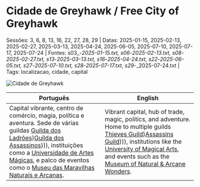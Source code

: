 
# Cidade de Greyhawk / Free City of Greyhawk

Sessões: 3, 6, 8, 13, 16, 22, 27, 28, 29 | Datas: 2025-01-15, 2025-02-13, 2025-02-27, 2025-03-13, 2025-04-24, 2025-06-05, 2025-07-10, 2025-07-17, 2025-07-24 | Fontes: s03_-_2025-01-15.txt, s06_-_2025-02-13.txt, s08_-_2025-02-27.txt, s13_-_2025-03-13.txt, s16_-_2025-04-24.txt, s22_-_2025-06-05.txt, s27_-_2025-07-10.txt, s28_-_2025-07-17.txt, s29_-_2025-07-24.txt | Tags: localizacao, cidade, capital

![Cidade de Greyhawk](assets/location/location_blank.png)

| Português | English |
|-----------|---------|
| Capital vibrante, centro de comércio, magia, política e aventura. Sede de várias guildas [Guilda dos Ladrões](docs/dm/-/organizations/guild_of_thieves.md))[Guilda dos Assassinos](assassins_guild.md)))), instituições como a [Universidade de Artes Mágicas](universidade_de_artes_magicas.md), e palco de eventos como o [Museu das Maravilhas Naturais e Arcanas](museu_das_maravilhas_naturais_e_arcanas_de_greyhawk.md). | Vibrant capital, hub of trade, magic, politics, and adventure. Home to multiple guilds [Thieves Guild](docs/dm/-/organizations/guild_of_thieves.md))[Assassins Guild](assassins_guild.md)))), institutions like the [University of Magical Arts](universidade_de_artes_magicas.md), and events such as the [Museum of Natural & Arcane Wonders](museu_das_maravilhas_naturais_e_arcanas_de_greyhawk.md). |




















